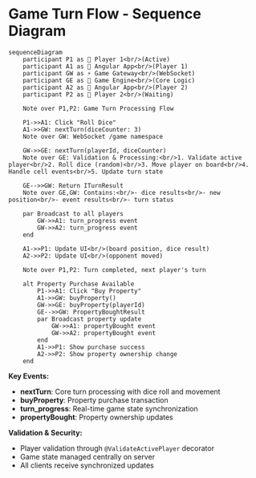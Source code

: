 # Game Turn Flow - Sequence Diagram

```mermaid
sequenceDiagram
    participant P1 as 👤 Player 1<br/>(Active)
    participant A1 as 📱 Angular App<br/>(Player 1)
    participant GW as ⚡ Game Gateway<br/>(WebSocket)
    participant GE as 🎯 Game Engine<br/>(Core Logic)
    participant A2 as 📱 Angular App<br/>(Player 2)
    participant P2 as 👤 Player 2<br/>(Waiting)
    
    Note over P1,P2: Game Turn Processing Flow
    
    P1->>A1: Click "Roll Dice"
    A1->>GW: nextTurn(diceCounter: 3)
    Note over GW: WebSocket /game namespace
    
    GW->>GE: nextTurn(playerId, diceCounter)
    Note over GE: Validation & Processing:<br/>1. Validate active player<br/>2. Roll dice (random)<br/>3. Move player on board<br/>4. Handle cell events<br/>5. Update turn state
    
    GE-->>GW: Return ITurnResult
    Note over GE,GW: Contains:<br/>- dice results<br/>- new position<br/>- event results<br/>- turn status
    
    par Broadcast to all players
        GW->>A1: turn_progress event
        GW->>A2: turn_progress event
    end
    
    A1->>P1: Update UI<br/>(board position, dice result)
    A2->>P2: Update UI<br/>(opponent moved)
    
    Note over P1,P2: Turn completed, next player's turn
    
    alt Property Purchase Available
        P1->>A1: Click "Buy Property"
        A1->>GW: buyProperty()
        GW->>GE: buyProperty(playerId)
        GE-->>GW: PropertyBoughtResult
        par Broadcast property update
            GW->>A1: propertyBought event
            GW->>A2: propertyBought event
        end
        A1->>P1: Show purchase success
        A2->>P2: Show property ownership change
    end
```

**Key Events:**
- **nextTurn**: Core turn processing with dice roll and movement
- **buyProperty**: Property purchase transaction
- **turn_progress**: Real-time game state synchronization
- **propertyBought**: Property ownership updates

**Validation & Security:**
- Player validation through `@ValidateActivePlayer` decorator
- Game state managed centrally on server
- All clients receive synchronized updates